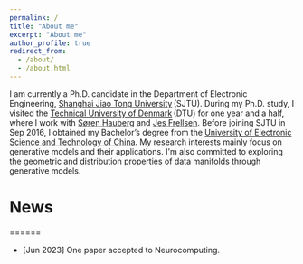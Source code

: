 ```yaml
---
permalink: /
title: "About me"
excerpt: "About me"
author_profile: true
redirect_from: 
  - /about/
  - /about.html
---
```


I am currently a Ph.D. candidate in the Department of Electronic Engineering, [Shanghai Jiao Tong University](https://www.sjtu.edu.cn/)&thinsp;(SJTU). During my Ph.D. study, I visited the [Technical University of Denmark](https://www.dtu.dk/english/)&thinsp;(DTU) for one year and a half, where I work with [Søren Hauberg](http://www2.compute.dtu.dk/~sohau/) and [Jes Frellsen](https://frellsen.org/). Before joining SJTU in Sep 2016, I obtained my Bachelor’s degree from the [University of Electronic Science and Technology of China](https://www.uestc.edu.cn/).
My research interests mainly focus on generative models and their applications. I'm also committed to exploring the geometric and distribution properties of data manifolds through generative models.
 
# News
======
- [Jun 2023] One paper accepted to Neurocomputing.


